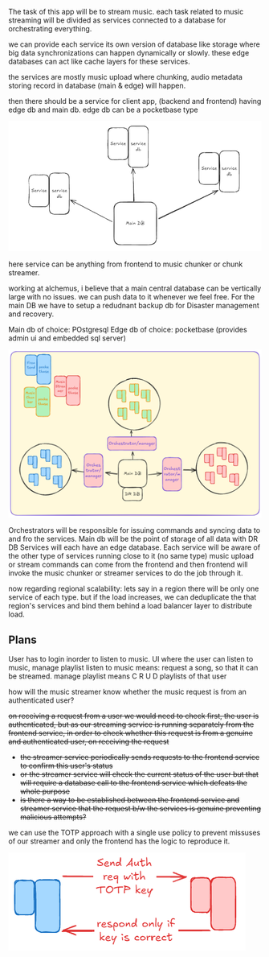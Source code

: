 The task of this app will be to stream music.
each task related to music streaming will be divided as services
connected to a database for orchestrating everything.

we can provide each service its own version of database like storage where big data synchronizations can happen dynamically or slowly.
these edge databases can act like cache layers for these services.

the services are mostly music upload where chunking, audio metadata storing record in database (main & edge) will happen. 

then there should be a service for client app, (backend and frontend) having edge db and main db. edge db can be a pocketbase type

![alt text](<Pasted image 20241222222236.png>)

here service can be anything from frontend to music chunker or chunk streamer.

working at alchemus, i believe that a main central database can be vertically large with no issues. we can push data to it whenever we feel free. For the main DB we have to setup a redudnant backup db for Disaster management and recovery.

Main db of choice: POstgresql
Edge db of choice: pocketbase (provides admin ui and embedded sql server)

![alt text](<Pasted image 20241222223804.png>)

Orchestrators will be responsible for issuing commands and syncing data to and fro the services.
Main db will be the point of storage of all data with DR DB
Services will each have an edge database. Each service will be aware of the other type of services running close to it (no same type)
music upload or stream commands can come from the frontend and then frontend will invoke the music chunker or streamer services to do the job through it.

now regarding regional scalability:
lets say in a region there will be only one service of each type.
but if the load increases, we can deduplicate the that region's services and bind them behind a load balancer layer to distribute load.

## Plans
User has to login inorder to listen to music.
UI where the user can listen to music, manage playlist
listen to music means:
request a song, so that it can be streamed.
manage playlist means C R U D playlists of that user

how will the music streamer know whether the music request is from an authenticated user?

~~on receiving a request from a user we would need to check first, the user is authenticated, but as our streaming service is running separately from the frontend service, in order to check whether this request is from a genuine and authenticated user, on receiving the request~~ 
- ~~the streamer service periodically sends requests to the frontend service to confirm this user's status~~
- ~~or the streamer service will check the current status of the user but that will require a database call to the frontend service which defeats the whole purpose~~ 
- ~~is there a way to be established between the frontend service and streamer service that the request b/w the services is genuine preventing malicious attempts?~~

we can use the TOTP approach with a single use policy to prevent missuses of our streamer and only the frontend has the logic to reproduce it.

![alt text](<Pasted image 20241223111905.png>)
